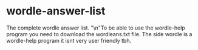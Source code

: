 # wordle-answer-list
The complete wordle answer list.
"\n"To be able to use the wordle-help program you need to download the wordleans.txt file.
The side wordle is a wordle-help program it isnt very user friendly tbh.
